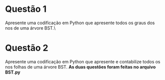 # Questão 1
Apresente uma codificação em Python que apresente todos os graus dos nos de uma árvore BST.\
# Questão 2
Apresente uma codificação em Python que apresente e contabilize todos os nos folhas de uma árvore BST.
**As duas questões foram feitas no arquivo BST.py**
